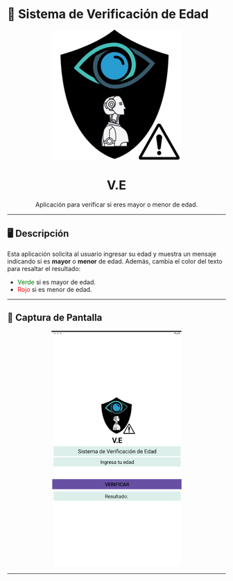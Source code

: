 # 📱 Sistema de Verificación de Edad

<div align="center">
    <img src="Verificadordeedad/app/src/main/res/drawable/logo.png" alt="Logo de la App" width="300">
    <h1>V.E</h1>
    <p>Aplicación para verificar si eres mayor o menor de edad.</p>
</div>

---

## 🖥️ Descripción

<p>Esta aplicación solicita al usuario ingresar su edad y muestra un mensaje indicando si es <b>mayor</b> o <b>menor</b> de edad. Además, cambia el color del texto para resaltar el resultado:</p>

<ul>
    <li><span style="color:green;">Verde</span> si es mayor de edad.</li>
    <li><span style="color:red;">Rojo</span> si es menor de edad.</li>
</ul>

---

## 🎨 Captura de Pantalla

<div align="center">
    <img src="https://github.com/Erick-Puni/Verficador-de-Edad/blob/master/Captura%20de%20pantalla%202024-11-27%20165425.png" alt="Captura de pantalla" width="300">
</div>

---


